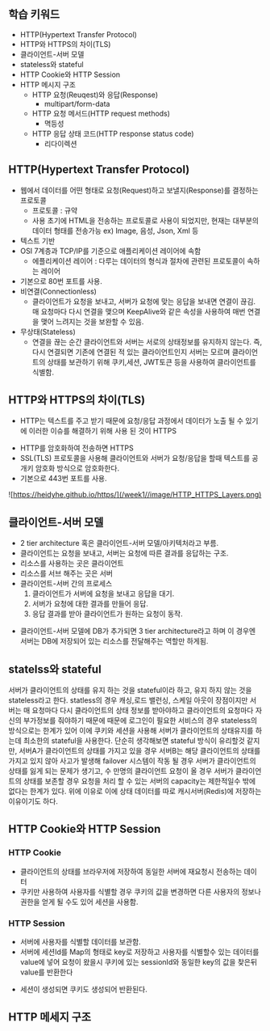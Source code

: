 ## 학습 키워드

- HTTP(Hypertext Transfer Protocol)
- HTTP와 HTTPS의 차이(TLS)
- 클라이언트-서버 모델
- stateless와 stateful
- HTTP Cookie와 HTTP Session
- HTTP 메시지 구조
  - HTTP 요청(Reuqest)와 응답(Response)
    - multipart/form-data
  - HTTP 요청 메서드(HTTP request methods)
    - 멱등성
  - HTTP 응답 상태 코드(HTTP response status code)
    - 리다이렉션

## HTTP(Hypertext Transfer Protocol)

- 웹에서 데이터를 어떤 형태로 요청(Request)하고 보낼지(Response)를 결정하는 프로토콜
  - 프로토콜 : 규약
  - 사용 초기에 HTML을 전송하는 프로토콜로 사용이 되었지만, 현재는 대부분의 데이터 형태를 전송가능 ex) Image, 음성, Json, Xml 등
- 텍스트 기반
- OSI 7계층과 TCP/IP를 기준으로 애플리케이션 레이어에 속함
  - 에플리케이션 레이어 : 다루는 데이터의 형식과 절차에 관련된 프로토콜이 속하는 레이어
- 기본으로 80번 포트를 사용.
- 비연결(Connectionless)
  - 클라이언트가 요청을 보내고, 서버가 요청에 맞는 응답을 보내면 연결이 끊김. 매 요청마다 다시 연결을 맺으며 KeepAlive와 같은 속성을 사용하여 매번 연결을 맺어 느려지는 것을 보완할 수 있음.
- 무상태(Stateless)
  - 연결을 끊는 순간 클라이언트와 서버는 서로의 상태정보를 유지하지 않는다. 즉, 다시 연결되면 기존에 연결된 적 있는 클라이언트인지 서버는 모르며 클라이언트의 상태를 보관하기 위해 쿠키,세션, JWT토큰 등을 사용하여 클라이언트를 식별함.

## HTTP와 HTTPS의 차이(TLS)

- HTTP는 텍스트를 주고 받기 때문에 요청/응답 과정에서 데이터가 노출 될 수 있기에 이러한 이슈를 해결하기 위해 사용 된 것이 HTTPS

* HTTP를 암호화하여 전송하면 HTTPS
* SSL(TLS) 프로토콜을 사용해 클라이언트와 서버가 요청/응답을 할때 텍스트를 공개키 암호화 방식으로 암호화한다.
* 기본으로 443번 포트를 사용.

![https://heidyhe.github.io/https/](/week1//image/HTTP_HTTPS_Layers.png)

## 클라이언트-서버 모델

- 2 tier architecture 혹은 클라이언트-서버 모델/아키텍처라고 부름.
- 클라이언트는 요청을 보내고, 서버는 요청에 따른 결과를 응답하는 구조.
- 리소스를 사용하는 곳은 클라이언트
- 리소스를 서브 해주는 곳은 서버
- 클라이언트-서버 간의 프로세스
  1. 클라이언트가 서버에 요청을 보내고 응답을 대기.
  2. 서버가 요청에 대한 결과를 만들어 응답.
  3. 응답 결과를 받아 클라이언트가 원하는 요청이 동작.

* 클라이언트-서버 모델에 DB가 추가되면 3 tier architecture라고 하며 이 경우엔 서버는 DB에 저장되어 있는 리소스를 전달해주는 역할만 하게됨.

## statelss와 stateful

서버가 클라이언트의 상태를 유지 하는 것을 stateful이라 하고, 유지 하지 않는 것을 stateless라고 한다. statless의 경우 캐싱,로드 밸런싱, 스케일 아웃이 장점이지만 서버는 매 요청마다 다시 클라이언트의 상태 정보를 받아야하고 클라이언트의 요청마다 자신의 부가정보를 줘야하기 때문에 때문에 로그인이 필요한 서비스의 경우 stateless의 방식으로는 한계가 있어 이에 쿠키와 세션을 사용해 서버가 클라이언트의 상태유지를 하는데 최소한의 stateful을 사용한다. 단순히 생각해보면 stateful 방식이 유리할것 같지만, 서버A가 클라이언트의 상태를 가지고 있을 경우 서버B는 해당 클라이언트의 상태를 가지고 있지 않아 사고가 발생해 failover 시스템이 작동 될 경우 서버가 클라이언트의 상태를 잃게 되는 문제가 생기고, 수 만명의 클라이언트 요청이 올 경우 서버가 클라이언트의 상태를 보존할 경우 요청을 처리 할 수 있는 서버의 capacity는 제한적일수 밖에 없다는 한계가 있다.
위에 이유로 이에 상태 데이터를 따로 캐시서버(Redis)에 저장하는 이유이기도 하다.

## HTTP Cookie와 HTTP Session

### HTTP Cookie

- 클라이언트의 상태를 브라우저에 저장하여 동일한 서버에 재요청시 전송하는 데이터
- 쿠키만 사용하여 사용자를 식별할 경우 쿠키의 값을 변경하면 다른 사용자의 정보나 권한을 얻게 될 수도 있어 세션을 사용함.

### HTTP Session

- 서버에 사용자를 식별할 데이터를 보관함.
- 서버에 세션Id를 Map의 형태로 key로 저장하고 사용자를 식별할수 있는 데이터를 value에 넣어 요청이 왔을시 쿠키에 있는 sessionId와 동일한 key의 값을 찾은뒤 value를 반환한다

* 세션이 생성되면 쿠키도 생성되어 반환된다.

## HTTP 메세지 구조
